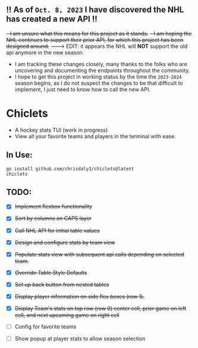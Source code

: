 ## !! As of `Oct. 8, 2023` I have discovered the NHL has created a new API !!
~~- I am unsure what this means for this project as it stands.~~
~~- I am hoping the NHL continues to support their prior API, for which this project has been designed around.~~
---> EDIT: it appears the NHL will **NOT** support the old api anymore in the new season. 
- I am tracking these changes closely, many thanks to the folks who are uncovering and documenting the endpoints throughout the community.
- I hope to get this project in working status by the time the `2023-2024` season begins, as I do not suspect the changes to be that difficult to implement, I just need to know how to call the new API.

# Chiclets
- A hockey stats TUI (work in progress)
- View all your favorite teams and players in the terminal with ease.

## In Use:
```
go install github.com/chrisdaly3/chiclets@latest
chiclets
```

## TODO:
- [x] ~~Implement flexbox functionality~~
- [x] ~~Sort by columns on CAPS layer~~
- [x] ~~Call NHL API for initial table values~~
- [x] ~~Design and configure stats by team view~~
- [x] ~~Populate stats view with subsequent api calls depending on selected team.~~
- [x] ~~Override Table Style Defaults~~
- [x] ~~Set up back button from nested tables~~
- [x] ~~Display player information on side flex boxes (row 1).~~
- [x] ~~Display Team's stats on top row (row 0) center cell, prior game on left cell, and next upcoming game on right cell~~
- [ ] Config for favorite teams
- [ ] Show popup at player stats to allow season selection
 
